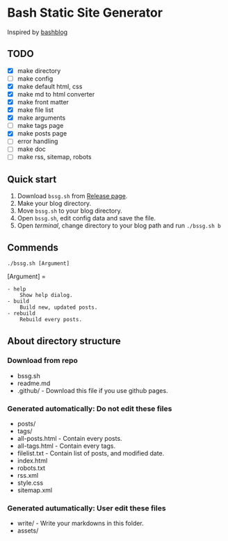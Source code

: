 # Bash Static Site Generator

Inspired by [bashblog](https://github.com/cfenollosa/bashblog)

## TODO

- [x] make directory
- [ ] make config
- [x] make default html, css
- [x] make md to html converter
- [x] make front matter
- [x] make file list
- [x] make arguments
- [ ] make tags page
- [x] make posts page
- [ ] error handling
- [ ] make doc
- [ ] make rss, sitemap, robots

## Quick start

1. Download `bssg.sh` from [Release page]().
2. Make your blog directory. 
3. Move `bssg.sh` to your blog directory. 
4. Open `bssg.sh`, edit config data and save the file.
5. Open *terminal*, change directory to your blog path and run `./bssg.sh b`

## Commends

`./bssg.sh [Argument]`

[Argument] =

    - help
        Show help dialog.   
    - build
        Build new, updated posts.    
    - rebuild
        Rebuild every posts. 


## About directory structure

### Download from repo

- bssg.sh
- readme.md
- .github/ - Download this file if you use github pages.

### Generated automatically: Do not edit these files

- posts/
- tags/
- all-posts.html - Contain every posts.
- all-tags.html - Contain every tags.
- filelist.txt - Contain list of posts, and modified date.
- index.html
- robots.txt
- rss.xml
- style.css
- sitemap.xml

### Generated autumatically: User edit these files

- write/ - Write your markdowns in this folder.
- assets/
